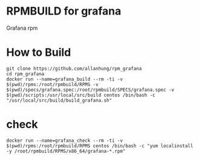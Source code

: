 RPMBUILD for grafana
=========================

Grafana rpm

How to Build
=========
    git clone https://github.com/allanhung/rpm_grafana
    cd rpm_grafana
    docker run --name=grafana_build --rm -ti -v $(pwd)/rpms:/root/rpmbuild/RPMS -v $(pwd)/specs/grafana.spec:/root/rpmbuild/SPECS/grafana.spec -v $(pwd)/scripts:/usr/local/src/build centos /bin/bash -c "/usr/local/src/build/build_grafana.sh"

# check
    docker run --name=grafana_check --rm -ti -v $(pwd)/rpms:/root/rpmbuild/RPMS centos /bin/bash -c "yum localinstall -y /root/rpmbuild/RPMS/x86_64/grafana-*.rpm"

